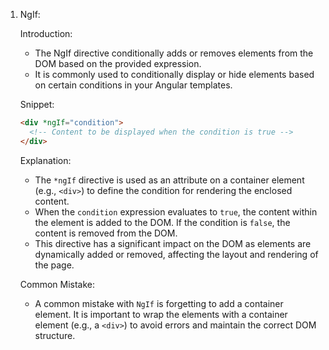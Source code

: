 1. NgIf:

   Introduction:
   - The NgIf directive conditionally adds or removes elements from the DOM based on the provided expression.
   - It is commonly used to conditionally display or hide elements based on certain conditions in your Angular templates.

   Snippet:
   ```html
   <div *ngIf="condition">
     <!-- Content to be displayed when the condition is true -->
   </div>
   ```

   Explanation:
   - The `*ngIf` directive is used as an attribute on a container element (e.g., `<div>`) to define the condition for rendering the enclosed content.
   - When the `condition` expression evaluates to `true`, the content within the element is added to the DOM. If the condition is `false`, the content is removed from the DOM.
   - This directive has a significant impact on the DOM as elements are dynamically added or removed, affecting the layout and rendering of the page.
  
   Common Mistake:
   - A common mistake with `NgIf` is forgetting to add a container element. It is important to wrap the elements with a container element (e.g., a `<div>`) to avoid errors and maintain the correct DOM structure.
